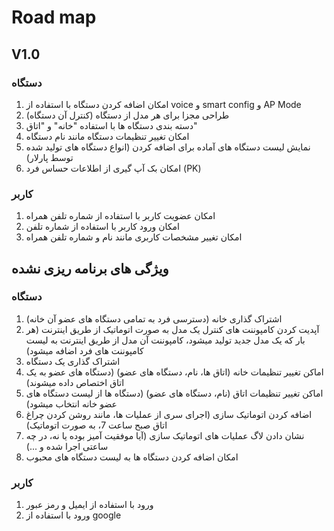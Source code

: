 # Road map

## V1.0

### دستگاه

1. امکان اضافه کردن دستگاه با استفاده از voice و smart config و AP Mode
2. طراحی مجزا برای هر مدل از دستگاه (کنترل آن دستگاه)
3. دسته بندی دستگاه ها با استفاده "خانه" و "اتاق"
4. امکان تغییر تنظیمات دستگاه مانند نام دستگاه
5. نمایش لیست دستگاه های آماده برای اضافه کردن (انواع دستگاه های تولید شده توسط پارلار)
6. امکان بک آپ گیری از اطلاعات حساس فرد (PK)

### کاربر

1. امکان عضویت کاربر با استفاده از شماره تلفن همراه
2. امکان ورود کاربر با استفاده از شماره تلفن
3. امکان تغییر مشخصات کاربری مانند نام و شماره تلفن همراه

## ویژگی های برنامه ریزی نشده

### دستگاه

1. اشتراک گذاری خانه (دسترسی فرد به تمامی دستگاه های عضو آن خانه)
2. آپدیت کردن کامپوننت های کنترل یک مدل به صورت اتوماتیک از طریق اینترنت (هر بار که یک مدل جدید تولید میشود، کامپوننت آن مدل از طریق اینترنت به لیست کامپوننت های فرد اضافه میشود)
3. اشتراک گذاری یک دستگاه
4. اماکن تغییر تنظیمات خانه (اتاق ها، نام، دستگاه های عضو) (دستگاه های عضو به یک اتاق اختصاص داده میشوند)
5. اماکن تغییر تنظیمات اتاق (نام، دستگاه های عضو) (دستگاه ها از لیست دستگاه های عضو خانه انتخاب میشود)
6. اضافه کردن اتوماتیک سازی (اجرای سری از عملیات ها، مانند روشن کردن چراغ اتاق صبح ساعت 7، به صورت اتوماتیک)
7. نشان دادن لاگ عملیات های اتوماتیک سازی (آیا موفقیت آمیز بوده یا نه، در چه ساعتی اجرا شده و ...)
8. امکان اضافه کردن دستگاه ها به لیست دستگاه های محبوب

### کاربر

1. ورود با استفاده از ایمیل و رمز عبور
2. ورود با استفاده از google
